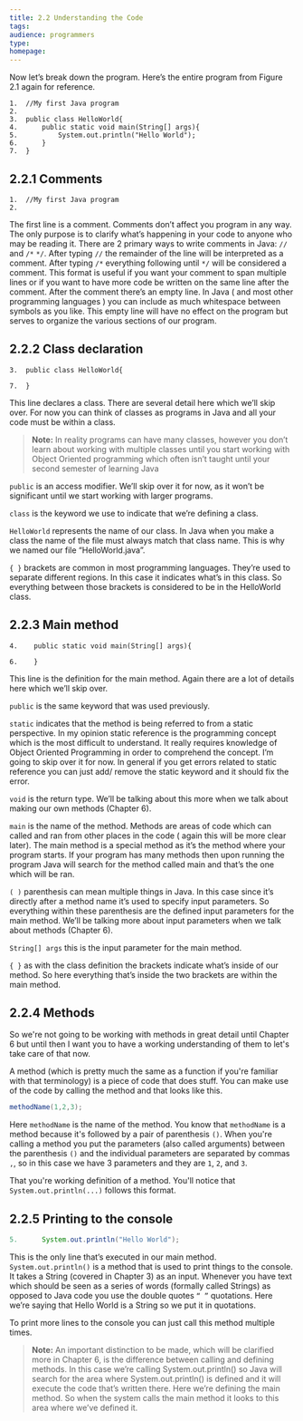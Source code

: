 ```yaml
---
title: 2.2 Understanding the Code
tags:
audience: programmers
type:
homepage:
---
```

Now let’s break down the program. Here’s the entire program from Figure 2.1 again for reference.

~~~
1.	//My first Java program  
2.	  
3.	public class HelloWorld{  
4.	    public static void main(String[] args){  
5.	        System.out.println("Hello World");  
6.	    }  
7.	}  
~~~

## 2.2.1 Comments

~~~
1.	//My first Java program  
2.	  
~~~

The first line is a comment. Comments don’t affect you program in any way. The only purpose is to clarify what’s happening in your code to anyone who may be reading it.
There are 2 primary ways to write comments in Java: `//` and `/*` `*/`.
After typing `//` the remainder of the line will be interpreted as a comment.
After typing `/*` everything following until `*/` will be considered a comment. This format is useful if you want your comment to span multiple lines or if you want to have more code be written on the same line after the comment.
After the comment there’s an empty line. In Java ( and most other programming languages ) you can include as much whitespace between symbols as you like. This empty line will have no effect on the program but serves to organize the various sections of our program.

## 2.2.2 Class declaration

~~~
3.  public class HelloWorld{

7.  }
~~~

This line declares a class. There are several detail here which we’ll skip over. For now you can think of classes as programs in Java and all your code must be within a class.

> **Note:**
> In reality programs can have many classes, however you don’t learn about working with multiple classes until you start working with Object Oriented programming which often isn’t taught until your second semester of learning Java

`public` is an access modifier. We’ll skip over it for now, as it won’t be significant until we start working with larger programs.

`class` is the keyword we use to indicate that we’re defining a class.

`HelloWorld` represents the name of our class. In Java when you make a class the name of the file must always match that class name. This is why we named our file “HelloWorld.java”.

`{ }` brackets are common in most programming languages. They’re used to separate different regions. In this case it indicates what’s in this class. So everything between those brackets is considered to be in the HelloWorld class.

## 2.2.3 Main method

~~~
4.    public static void main(String[] args){

6.    }
~~~

This line is the definition for the main method. Again there are a lot of details here which we’ll skip over.

`public` is the same keyword that was used previously.

`static` indicates that the method is being referred to from a static perspective. In my opinion static reference is the programming concept which is the most difficult to understand. It really requires knowledge of Object Oriented Programming in order to comprehend the concept. I’m going to skip over it for now. In general if you get errors related to static reference you can just add/ remove the static keyword and it should fix the error.

`void` is the return type. We’ll be talking about this more when we talk about making our own methods (Chapter 6).

`main` is the name of the method. Methods are areas of code which can called and ran from other places in the code ( again this will be more clear later). The main method is a special method as it’s the method where your program starts. If your program has many methods then upon running the program Java will search for the method called main and that’s the one which will be ran.

`( )` parenthesis can mean multiple things in Java. In this case since it’s directly after a method name it’s used to specify input parameters. So everything within these parenthesis are the defined input parameters for the main method. We’ll be talking more about input parameters when we talk about methods (Chapter 6).

`String[] args` this is the input parameter for the main method.

`{ }` as with the class definition the brackets indicate what’s inside of our method. So here everything that’s inside the two brackets are within the main method.

## 2.2.4 Methods

So we're not going to be working with methods in great detail until Chapter 6 but until then I want you to have a working understanding of them to let's take care of that now.

A method (which is pretty much the same as a function if you're familiar with that terminology) is a piece of code that does stuff. You can make use of the code by calling the method and that looks like this.

~~~java
methodName(1,2,3);
~~~

Here `methodName` is the name of the method. You know that `methodName` is a method because it's followed by a pair of parenthesis `()`. When you're calling a method you put the parameters (also called arguments) between the parenthesis `()` and the individual parameters are separated by commas `,`, so in this case we have 3 parameters and they are `1`, `2`, and `3`.

That you're working definition of a method. You'll notice that `System.out.println(...)` follows this format.

## 2.2.5 Printing to the console

~~~java
5.      System.out.println("Hello World");
~~~

This is the only line that’s executed in our main method. `System.out.println()` is a method that is used to print things to the console. It takes a String (covered in Chapter 3) as an input. Whenever you have text which should be seen as a series of words (formally called Strings) as opposed to Java code you use the double quotes `“ ”` quotations. Here we’re saying that Hello World is a String so we put it in quotations.

To print more lines to the console you can just call this method multiple times.

> **Note:** An important distinction to be made, which will be clarified more in Chapter 6, is the difference between calling and defining methods. In this case we’re calling System.out.println() so Java will search for the area where System.out.println() is defined and it will execute the code that’s written there. Here we’re defining the main method. So when the system calls the main method it looks to this area where we’ve defined it.
